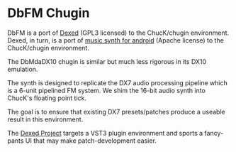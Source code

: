 # DbFM Chugin

DbFM is a port of [Dexed](https://github.com/asb2m10/dexed) (GPL3 licensed)
to the ChucK/chugin environment.  Dexed, in turn, is a port of 
[music synth for android](https://github.com/google/music-synthesizer-for-android) 
(Apache license) to the ChucK/chugin environment.  

The DbMdaDX10 chugin is similar but much less rigorous in its DX10 emulation.

The synth is designed to replicate the DX7 audio processing pipeline which
is a 6-unit pipelined FM system.  We shim the 16-bit audio synth into
ChucK's floating point tick.

The goal is to ensure that existing DX7 presets/patches produce a useable 
result in this environment.

The [Dexed Project](https://github.com/asb2m10/dexed) targets a VST3 plugin 
environment and sports a fancy-pants UI that may make patch-development easier.


